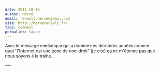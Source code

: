 ```yaml
---
date: 2011-10-15
author: Hervé
email: renault.herve@gmail.com
site: http://herverenault.fr/
tags: comment
permalink: false
---
```


<p>Avec le message médiatique qui a dominé ces dernières années comme quoi &quot;l'Internet est une zone de non-droit&quot; (je cite) ça ne m'étonne pas que nous soyons à la traîne...</p>
---